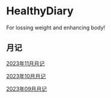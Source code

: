 # HealthyDiary

For lossing weight and enhancing body!

## 月记

[2023年11月月记](2023-11.md)

[2023年10月月记](2023-10.md)

[2023年09月月记](2023-09.md)
